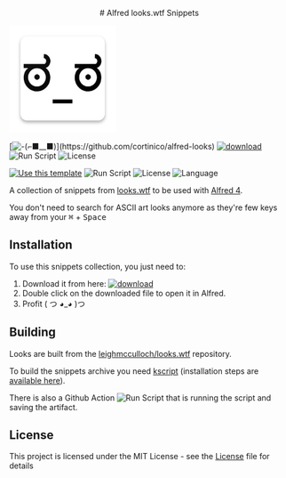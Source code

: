 <p align="center">
# Alfred looks.wtf Snippets

![logo](https://github.com/cortinico/alfred-looks/blob/master/icon.png?raw=true)

[![-(⌐■__■)](https://img.shields.io/badge/-(%E2%8C%90%E2%96%A0__%E2%96%A0)-black)](https://github.com/cortinico/alfred-looks) [![download](https://img.shields.io/badge/alfredsnippets-download-orange)](https://github.com/cortinico/alfred-looks/blob/master/looks-wtf.alfredsnippets) ![Run Script](https://github.com/cortinico/alfred-looks/workflows/Run%20Script/badge.svg) ![License](https://img.shields.io/github/license/cortinico/alfred-looks.svg)
</p>

[![Use this template](https://img.shields.io/badge/from-kscript--template-brightgreen?logo=dropbox)](https://github.com/cortinico/kscript-template/generate) ![Run Script](https://github.com/cortinico/kscript-template/workflows/Run%20Script/badge.svg) ![License](https://img.shields.io/github/license/cortinico/kscript-template.svg) ![Language](https://img.shields.io/github/languages/top/cortinico/kotlin-android-template?color=blue&logo=kotlin)

A collection of snippets from [looks.wtf](https://looks.wtf/) to be used with [Alfred 4](https://www.alfredapp.com/).

You don't need to search for ASCII art looks anymore as they're few keys away from your <kbd>⌘</kbd> + <kbd>Space</kbd>

## Installation

To use this snippets collection, you just need to:

1. Download it from here: [![download](https://img.shields.io/badge/alfredsnippets-download-orange)](https://github.com/cortinico/alfred-looks/blob/master/looks-wtf.alfredsnippets)
2. Double click on the downloaded file to open it in Alfred.
3. Profit ( つ ◕_◕ )つ

## Building

Looks are built from the [leighmcculloch/looks.wtf](https://github.com/leighmcculloch/looks.wtf) repository.

To build the snippets archive you need [kscript](https://github.com/holgerbrandl/kscript) (installation steps are [available here](https://github.com/holgerbrandl/kscript#installation)).

There is also a Github Action ![Run Script](https://github.com/cortinico/alfred-looks/workflows/Run%20Script/badge.svg) that is running the script and saving the artifact.

## License

This project is licensed under the MIT License - see the [License](LICENSE) file for details